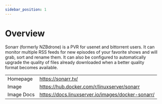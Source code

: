```yaml
---
sidebar_position: 1
---
```


# Overview

Sonarr (formerly NZBdrone) is a PVR for usenet and bittorrent users. It can monitor multiple RSS feeds for new episodes of your favorite shows and will grab, sort and rename them. It can also be configured to automatically upgrade the quality of files already downloaded when a better quality format becomes available.

|            |                                                   |
| ---------- | ------------------------------------------------- |
| Homepage   | https://sonarr.tv/                                |
| Image      | https://hub.docker.com/r/linuxserver/sonarr       |
| Image Docs | https://docs.linuxserver.io/images/docker-sonarr/ |

